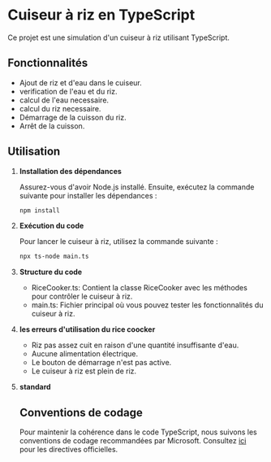 # Cuiseur à riz en TypeScript

Ce projet est une simulation d'un cuiseur à riz utilisant TypeScript.

## Fonctionnalités

- Ajout de riz et d'eau dans le cuiseur.
- verification de l'eau et du riz.
- calcul de l'eau necessaire.
- calcul du riz necessaire.
- Démarrage de la cuisson du riz.
- Arrêt de la cuisson.

## Utilisation

1. **Installation des dépendances**

   Assurez-vous d'avoir Node.js installé. Ensuite, exécutez la commande suivante pour installer les dépendances :
	
	```bash
	npm install

2. **Exécution du code**

	Pour lancer le cuiseur à riz, utilisez la commande suivante :

	```bash
	npx ts-node main.ts 

3. **Structure du code**

    - RiceCooker.ts: Contient la classe RiceCooker avec les méthodes pour contrôler le cuiseur à riz.
    - main.ts: Fichier principal où vous pouvez tester les fonctionnalités du cuiseur à riz.

4. **les erreurs d'utilisation du rice coocker**
	
	- Riz pas assez cuit en raison d'une quantité insuffisante d'eau.
	- Aucune alimentation électrique.
	- Le bouton de démarrage n'est pas active.
	- Le cuiseur à riz est plein de riz.

5. **standard**
   ## Conventions de codage
	Pour maintenir la cohérence dans le code TypeScript, nous suivons les conventions de codage recommandées par Microsoft. Consultez [ici](https://github.com/microsoft/TypeScript/wiki/Coding-guidelines) pour les directives officielles.
